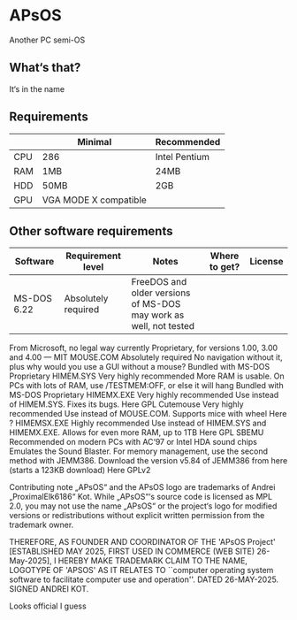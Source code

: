 # APsOS
Another PC semi-OS


## What‘s that?
It‘s in the name
## Requirements



| | Minimal | Recommended |
|---|---|---|
|CPU|286|Intel Pentium|
|RAM|1MB|24MB|
|HDD|50MB|2GB|
|GPU|VGA MODE X compatible|


## Other software requirements

|Software|Requirement level|Notes|Where to get?|License|
|---|---|---|---|---|
|MS-DOS 6.22|Absolutely required|FreeDOS and older versions of MS-DOS may work as well, not tested
From Microsoft, no legal way currently
Proprietary, for versions 1.00, 3.00 and 4.00 — MIT
MOUSE.COM
Absolutely required
No navigation without it, plus why would you use a GUI without a mouse?
Bundled with MS-DOS
Proprietary
HIMEM.SYS
Very highly recommended
More RAM is usable. On PCs with lots of RAM, use /TESTMEM:OFF, or else it will hang
Bundled with MS-DOS
Proprietary
HIMEMX.EXE
Very highly recommended
Use instead of HIMEM.SYS. Fixes its bugs.
Here
GPL
Cutemouse
Very highly recommended
Use instead of MOUSE.COM. Supports mice with wheel
Here
?
HIMEMSX.EXE
Highly recommended
Use instead of HIMEM.SYS and HIMEMX.EXE. Allows for even more RAM, up to 1TB
Here
GPL
SBEMU
Recommended on modern PCs with AC‘97 or Intel HDA sound chips
Emulates the Sound Blaster. For memory management, use the second method with JEMM386. Download the version v5.84 of JEMM386 from here (starts a 123KB download)
Here
GPLv2


Contributing note
„APsOS“ and the APsOS logo are trademarks of Andrei „ProximalElk6186“ Kot.
While „APsOS“‘s source code is licensed as MPL 2.0, you may not use the name „APsOS“ or the project‘s logo for modified versions or redistributions without explicit written permission from the trademark owner.

THEREFORE, AS FOUNDER AND COORDINATOR OF THE 'APsOS Project' 
[ESTABLISHED MAY 2025, FIRST USED IN COMMERCE (WEB SITE) 26-May-2025], I HEREBY MAKE TRADEMARK CLAIM TO THE NAME, LOGOTYPE OF 'APSOS' AS IT RELATES TO ``computer operating system 
software to facilitate computer use and operation''.  DATED 26-MAY-2025. 
  SIGNED ANDREI KOT.

Looks official I guess

